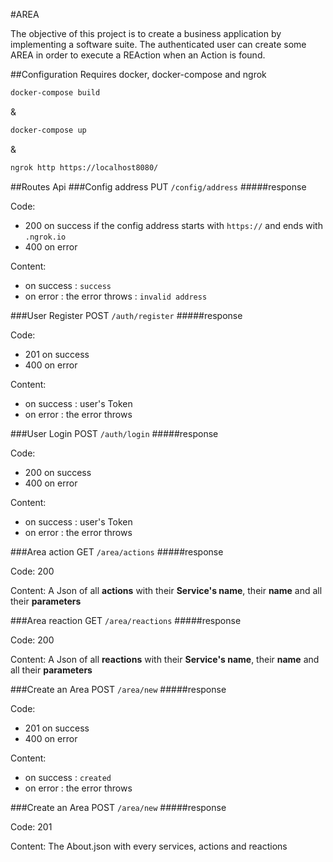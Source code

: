 #AREA

The objective of this project is to create a business application by implementing a software suite.
The authenticated user can create some AREA in order to execute a REAction when an Action is found.

##Configuration
Requires docker, docker-compose and ngrok
```bash
docker-compose build
```
&
```bash
docker-compose up
```
&
```bash
ngrok http https://localhost8080/
```

##Routes Api
###Config address
PUT `/config/address`
#####response

Code:   
- 200 on success if the config address starts with `https://` and ends with `.ngrok.io`
- 400 on error

Content:
- on success : `success`
- on error : the error throws : `invalid address`

###User Register
POST `/auth/register`
#####response

Code:   
- 201 on success
- 400 on error

Content:
- on success : user's Token
- on error : the error throws

###User Login
POST `/auth/login`
#####response

Code:   
- 200 on success
- 400 on error

Content:
- on success : user's Token
- on error : the error throws

###Area action
GET `/area/actions`
#####response

Code: 200

Content: A Json of all **actions** with their **Service's name**, their **name** and all their **parameters**

###Area reaction
GET `/area/reactions`
#####response

Code: 200

Content: A Json of all **reactions** with their **Service's name**, their **name** and all their **parameters**

###Create an Area
POST `/area/new`
#####response

Code:   
- 201 on success
- 400 on error

Content:
- on success : `created`
- on error : the error throws

###Create an Area
POST `/area/new`
#####response

Code: 201

Content: The About.json with every services, actions and reactions

